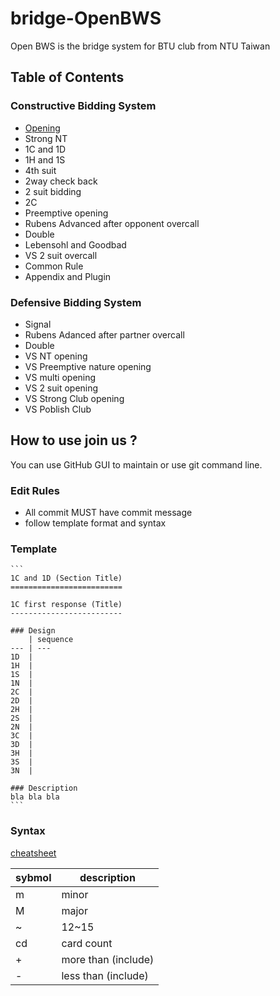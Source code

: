 bridge-OpenBWS
==============

Open BWS is the bridge system for BTU club from NTU Taiwan



Table of Contents
-----------------
### Constructive Bidding System
- [Opening](constructive/opening.md)
- Strong NT
- 1C and 1D
- 1H and 1S
- 4th suit
- 2way check back
- 2 suit bidding
- 2C
- Preemptive opening
- Rubens Advanced after opponent overcall
- Double
- Lebensohl and Goodbad
- VS 2 suit overcall
- Common Rule
- Appendix and Plugin

### Defensive Bidding System
- Signal
- Rubens Adanced after partner overcall
- Double
- VS NT opening
- VS Preemptive nature opening
- VS multi opening
- VS 2 suit opening
- VS Strong Club opening
- VS Poblish Club



How to use join us ?
--------------------

You can use GitHub GUI to maintain or use git command line.

### Edit Rules

- All commit MUST have commit message
- follow template format and syntax

### Template

    ```
    1C and 1D (Section Title)
    =========================

    1C first response (Title)
    -------------------------

    ### Design
        | sequence
    --- | ---
    1D  |
    1H  |
    1S  |
    1N  |
    2C  | 
    2D  | 
    2H  |
    2S  |
    2N  |
    3C  |
    3D  |
    3H  |
    3S  |
    3N  |
    
    ### Description
    bla bla bla
    ```

### Syntax
[cheatsheet](https://github.com/adam-p/markdown-here/wiki/Markdown-Cheatsheet)


sybmol | description
------ | ---
m | minor
M | major
~ | 12~15
cd| card count
+ | more than (include)
- | less than (include)






